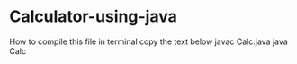# Calculator-using-java
How to compile this file 
in terminal copy the text below
javac Calc.java
java Calc

